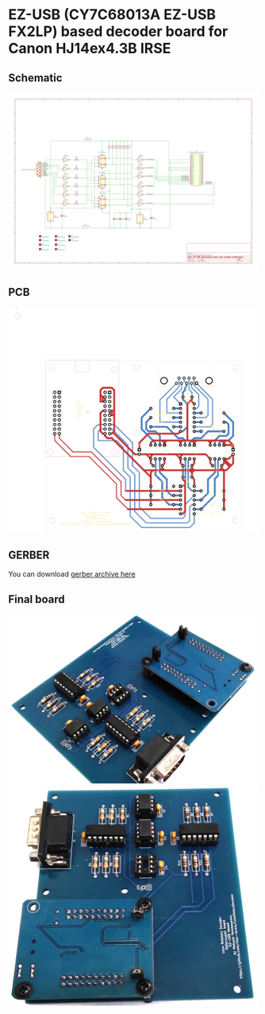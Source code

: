 # EZ-USB (CY7C68013A EZ-USB FX2LP) based decoder board for Canon HJ14ex4.3B IRSE 

## Schematic
![schematic](images/EZ-USB_motherboard.svg)

## PCB
![schematic](images/EZ-USB_motherboard-brd.svg)

## GERBER
You can download [gerber archive here](gerber/)

## Final board
![schematic](images/img1.jpg)
![schematic](images/img2.jpg)
